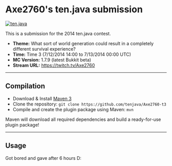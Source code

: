 Axe2760's ten.java submission
==============================

[![ten.java](https://cdn.mediacru.sh/hu4CJqRD7AiB.svg)](https://tenjava.com/)

This is a submission for the 2014 ten.java contest.

- __Theme:__ What sort of world generation could result in a completely different survival experience?
- __Time:__ Time 3 (7/12/2014 14:00 to 7/13/2014 00:00 UTC)
- __MC Version:__ 1.7.9 (latest Bukkit beta)
- __Stream URL:__ https://twitch.tv/Axe2760

<!-- put chosen theme above -->

---------------------------------------

Compilation
-----------

- Download & Install [Maven 3](http://maven.apache.org/download.html)
- Clone the repository: `git clone https://github.com/tenjava/Axe2760-t3`
- Compile and create the plugin package using Maven: `mvn`

Maven will download all required dependencies and build a ready-for-use plugin package!

---------------------------------------

Usage
-----

Got bored and gave after 6 hours D: 

<!-- Hi, Axe2760! This is the default README for every ten.java submission. -->
<!-- We encourage you to edit this README with some information about your submission – keep in mind you'll be scored on documentation! -->
